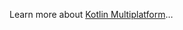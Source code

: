 

Learn more about [Kotlin Multiplatform](https://www.jetbrains.com/help/kotlin-multiplatform-dev/get-started.html)…